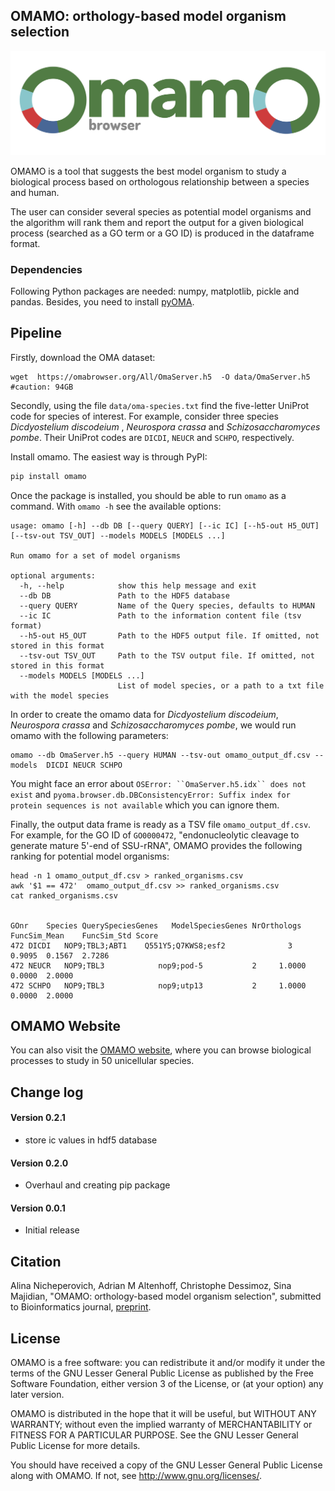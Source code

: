 

## OMAMO: orthology-based model organism selection


![workflow diagram](logo-omamo.jpg)



OMAMO is a tool that suggests the best model organism to study a biological process based on orthologous relationship between a species and human. 

The user can consider several species as potential model organisms and the algorithm will rank them and report the output for a given biological process (searched as a GO term or a GO ID) is produced in the dataframe format.


### Dependencies
Following Python packages are needed: numpy, matplotlib, pickle and pandas. Besides, you need to install [pyOMA](https://pypi.org/project/pyoma).


## Pipeline

Firstly, download the OMA dataset:

```
wget  https://omabrowser.org/All/OmaServer.h5  -O data/OmaServer.h5  #caution: 94GB
```

Secondly, using the file `data/oma-species.txt` find the five-letter UniProt code for species of interest. For example, consider three species _Dicdyostelium discodeium_ , _Neurospora crassa_ and _Schizosaccharomyces pombe_. Their UniProt codes are `DICDI`, `NEUCR` and `SCHPO`, respectively.

Install omamo. The easiest way is through PyPI:

```bash
pip install omamo
```

Once the package is installed, you should be able to run `omamo` as a command. With `omamo -h` see the available options:
```text
usage: omamo [-h] --db DB [--query QUERY] [--ic IC] [--h5-out H5_OUT] [--tsv-out TSV_OUT] --models MODELS [MODELS ...]

Run omamo for a set of model organisms

optional arguments:
  -h, --help            show this help message and exit
  --db DB               Path to the HDF5 database
  --query QUERY         Name of the Query species, defaults to HUMAN
  --ic IC               Path to the information content file (tsv format)
  --h5-out H5_OUT       Path to the HDF5 output file. If omitted, not stored in this format
  --tsv-out TSV_OUT     Path to the TSV output file. If omitted, not stored in this format
  --models MODELS [MODELS ...]
                        List of model species, or a path to a txt file with the model species
```



In order to create the omamo data for _Dicdyostelium discodeium_, _Neurospora crassa_ and _Schizosaccharomyces pombe_, 
we would run omamo with the following parameters:

```
omamo --db OmaServer.h5 --query HUMAN --tsv-out omamo_output_df.csv --models  DICDI NEUCR SCHPO
```

You might face an error about `OSError: ``OmaServer.h5.idx`` does not exist` and `pyoma.browser.db.DBConsistencyError: Suffix index for protein sequences is not available` which you can ignore them. 

Finally, the output data frame is ready as a TSV file `omamo_output_df.csv`. For example, for the GO ID of `GO0000472`, "endonucleolytic cleavage to generate mature 5'-end of SSU-rRNA", OMAMO provides the following ranking for potential model organisms: 


```
head -n 1 omamo_output_df.csv > ranked_organisms.csv
awk '$1 == 472'  omamo_output_df.csv >> ranked_organisms.csv
cat ranked_organisms.csv


GOnr	Species	QuerySpeciesGenes	ModelSpeciesGenes NrOrthologs	FuncSim_Mean	FuncSim_Std	Score
472	DICDI	NOP9;TBL3;ABT1	  Q551Y5;Q7KWS8;esf2	          3  	0.9095	0.1567	2.7286
472	NEUCR	NOP9;TBL3	         nop9;pod-5	          2  	1.0000	0.0000	2.0000
472	SCHPO	NOP9;TBL3	         nop9;utp13	          2  	1.0000	0.0000	2.0000
```



## OMAMO Website

You can also visit the [OMAMO website](https://omabrowser.org/omamo), where you can browse biological processes to study in 50 unicellular species.





## Change log

#### Version 0.2.1
- store ic values in hdf5 database

#### Version 0.2.0
- Overhaul and creating pip package

#### Version 0.0.1
- Initial release


## Citation

Alina Nicheperovich, Adrian M Altenhoff, Christophe Dessimoz, Sina Majidian, "OMAMO: orthology-based model organism selection", submitted to Bioinformatics journal, [preprint](https://www.biorxiv.org/content/10.1101/2021.11.04.467067v1).



## License

OMAMO is a free software: you can redistribute it and/or modify it under the terms of the GNU Lesser General Public License as published by the Free Software Foundation, either version 3 of the License, or (at your option) any later version.

OMAMO is distributed in the hope that it will be useful, but WITHOUT ANY WARRANTY; without even the implied warranty of MERCHANTABILITY or FITNESS FOR A PARTICULAR PURPOSE. See the GNU Lesser General Public License for more details.

You should have received a copy of the GNU Lesser General Public License along with OMAMO. If not, see http://www.gnu.org/licenses/.




